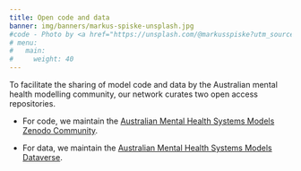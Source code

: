 ```yaml
---
title: Open code and data
banner: img/banners/markus-spiske-unsplash.jpg
#code - Photo by <a href="https://unsplash.com/@markusspiske?utm_source=unsplash&utm_medium=referral&utm_content=creditCopyText">Markus Spiske</a> on <a href="https://unsplash.com/s/photos/data-science?utm_source=unsplash&utm_medium=referral&utm_content=creditCopyText">Unsplash</a>
# menu:
#   main:
#     weight: 40
---
```


To facilitate the sharing of model code and data by the Australian mental health modelling community, our network curates two open access repositories.

- For code, we maintain the [Australian Mental Health Systems Models Zenodo Community](https://zenodo.org/communities/openmind/).

- For data, we maintain the [Australian Mental Health Systems Models Dataverse](https://dataverse.harvard.edu/dataverse/openmind).

